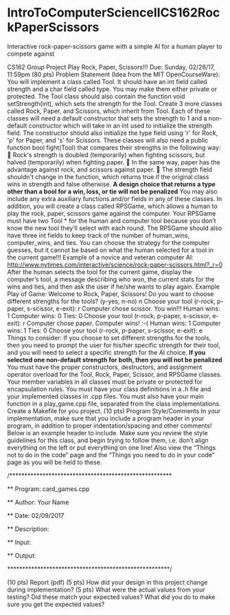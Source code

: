 # IntroToComputerScienceIICS162RockPaperScissors
Interactive rock-paper-scissors game with a simple AI for a human player to compete against

CS162 Group Project
Play Rock, Paper, Scissors!!!
Due: Sunday, 02/26/17, 11:59pm
(80 pts) Problem Statement (Idea from the MIT OpenCourseWare):
You will implement a class called Tool. It should have an int field called strength and a char field called type. You may make them either private or protected. The Tool class should also contain the function void setStrength(int), which sets the strength for the Tool.
Create 3 more classes called Rock, Paper, and Scissors, which inherit from Tool. Each of these classes will need a default constructor that sets the strength to 1 and a non-default constructor which will take in an int used to initialize the strength field. The constructor should also initialize the type field using 'r' for Rock, 'p' for Paper, and 's' for Scissors.
These classes will also need a public function bool fight(Tool) that compares their strengths in the following way:
 Rock's strength is doubled (temporarily) when fighting scissors, but halved (temporarily) when fighting paper.
 In the same way, paper has the advantage against rock, and scissors against paper.
 The strength field shouldn't change in the function, which returns true if the original class wins in strength and false otherwise.
**A design choice that returns a type other than a bool for a win, loss, or tie will not be penalized**
You may also include any extra auxiliary functions and/or fields in any of these classes.
In addition, you will create a class called RPSGame, which allows a human to play the rock, paper, scissors game against the computer. Your RPSGame must have two Tool * for the human and computer tool because you don’t know the new tool they’ll select with each round. The RPSGame should also have three int fields to keep track of the number of human_wins, computer_wins, and ties.
You can choose the strategy for the computer guesses, but it cannot be based on what the human selected for a tool in the current game!!! Example of a novice and veteran computer AI: http://www.nytimes.com/interactive/science/rock-paper-scissors.html?_r=0
After the human selects the tool for the current game, display the computer’s tool, a message describing who won, the current stats for the wins and ties, and then ask the user if he/she wants to play again.
Example Play of Game:
Welcome to Rock, Paper, Scissors! Do you want to choose different strengths for the tools? (y-yes, n-no) n
Choose your tool (r-rock, p-paper, s-scissor, e-exit): r
Computer chose scissor.
You win!!!
Human wins: 1
Computer wins: 0
Ties: 0
Choose your tool (r-rock, p-paper, s-scissor, e-exit): r
Computer chose paper.
Computer wins! :-(
Human wins: 1
Computer wins: 1
Ties: 0
Choose your tool (r-rock, p-paper, s-scissor, e-exit): e
Things to consider:
If you choose to set different strengths for the tools, then you need to prompt the user for his/her specific strength for their tool, and you will need to select a specific strength for the AI choice.
**If you selected one non-default strength for both, then you will not be penalized**
You must have the proper constructors, destructors, and assignment operator overload for the Tool, Rock, Paper, Scissor, and RPSGame classes.
Your member variables in all classes must be private or protected for encapsulation rules.
You must have your class definitions in a .h file and your implemented classes in .cpp files.
You must also have your main function in a play_game.cpp file, separated from the class implementations.
Create a Makefile for you project.
(10 pts) Program Style/Comments
In your implementation, make sure that you include a program header in your program, in addition to proper indentation/spacing and other comments! Below is an example header to include. Make sure you review the style guidelines for this class, and begin trying to follow them, i.e. don’t align everything on the left or put everything on one line! Also view the “Things not to do in the code” page and the “Things you need to do in your code” page as you will be held to these.

/******************************************************

** Program: card_games.cpp

** Author: Your Name

** Date: 02/09/2017

** Description:

** Input:

** Output:

******************************************************/

(10 pts) Report (pdf)
(5 pts) How did your design in this project change during implementation?
(5 pts) What were the actual values from your testing? Did these match your expected values? What did you do to make sure you get the expected values?
